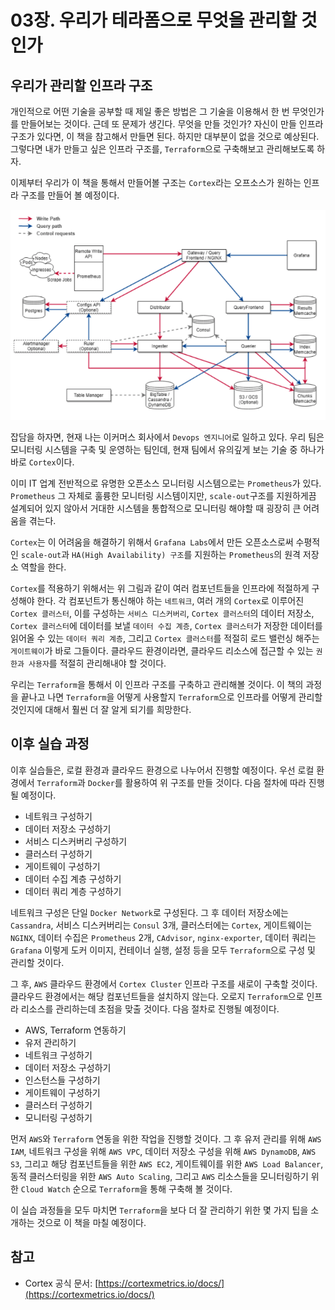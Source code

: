 # 03장. 우리가 테라폼으로 무엇을 관리할 것인가

## 우리가 관리할 인프라 구조

개인적으로 어떤 기술을 공부할 때 제일 좋은 방법은 그 기술을 이용해서 한 번 무엇인가를 만들어보는 것이다. 근데 또 문제가 생긴다. 무엇을 만들 것인가? 자신이 만들 인프라 구조가 있다면, 이 책을 참고해서 만들면 된다. 하지만 대부분이 없을 것으로 예상된다. 그렇다면 내가 만들고 싶은 인프라 구조를, `Terraform`으로 구축해보고 관리해보도록 하자.

이제부터 우리가 이 책을 통해서 만들어볼 구조는 `Cortex`라는 오프소스가 원하는 인프라 구조를 만들어 볼 예정이다.

![01](./01.png)

잡담을 하자면, 현재 나는 이커머스 회사에서 `Devops 엔지니어`로 일하고 있다. 우리 팀은 모니터링 시스템을 구축 및 운영하는 팀인데, 현재 팀에서 유의깊게 보는 기술 중 하나가 바로 `Cortex`이다. 

이미 IT 업계 전반적으로 유명한 오픈소스 모니터링 시스템으로는 `Prometheus`가 있다. `Prometheus` 그 자체로 훌륭한 모니터링 시스템이지만, `scale-out`구조를 지원하게끔 설계되어 있지 않아서 거대한 시스템을 통합적으로 모니터링 해야할 때 굉장히 큰 어려움을 겪는다.

`Cortex`는 이 어려움을 해결하기 위해서 `Grafana Labs`에서 만든 오픈소스로써 수평적인 `scale-out`과 `HA(High Availability) 구조`를 지원하는 `Prometheus`의 원격 저장소 역할을 한다. 

`Cortex`를 적용하기 위해서는 위 그림과 같이 여러 컴포넌트들을 인프라에 적절하게 구성해야 한다. 각 컴포넌트가 통신해야 하는 `네트워크`, 여러 개의 `Cortex`로 이루어진 `Cortex 클러스터`, 이를 구성하는 `서비스 디스커버리`, `Cortex 클러스터`의 데이터 저장소, `Cortex 클러스터`에 데이터를 보낼 `데이터 수집 계층`, `Cortex 클러스터`가 저장한 데이터를 읽어올 수 있는 `데이터 쿼리 계층`, 그리고 `Cortex 클러스터`를 적절히 로드 밸런싱 해주는 `게이트웨이`가 바로 그들이다. 클라우드 환경이라면, 클라우드 리소스에 접근할 수 있는 `권한과 사용자`를 적절히 관리해내야 할 것이다.

우리는 `Terraform`을 통해서 이 인프라 구조를 구축하고 관리해볼 것이다. 이 책의 과정을 끝나고 나면 `Terraform`을 어떻게 사용할지 `Terraform`으로 인프라를 어떻게 관리할 것인지에 대해서 훨씬 더 잘 알게 되기를 희망한다.

## 이후 실습 과정

이후 실습들은, 로컬 환경과 클라우드 환경으로 나누어서 진행할 예정이다. 우선 로컬 환경에서 `Terraform`과 `Docker`를 활용하여 위 구조를 만들 것이다. 다음 절차에 따라 진행될 예정이다.

* 네트워크 구성하기
* 데이터 저장소 구성하기
* 서비스 디스커버리 구성하기
* 클러스터 구성하기
* 게이트웨이 구성하기
* 데이터 수집 계층 구성하기
* 데이터 쿼리 계층 구성하기

네트워크 구성은 단일 `Docker Network`로 구성된다. 그 후 데이터 저장소에는 `Cassandra`, 서비스 디스커버리는 `Consul` 3개, 클러스터에는 `Cortex`, 게이트웨이는 `NGINX`, 데이터 수집은 `Prometheus` 2개, `CAdvisor`, `nginx-exporter`, 데이터 쿼리는 `Grafana` 이렇게 도커 이미지, 컨테이너 실행, 설정 등을 모두 `Terraform`으로 구성 및 관리할 것이다.

그 후, `AWS` 클라우드 환경에서 `Cortex Cluster` 인프라 구조를 새로이 구축할 것이다. 클라우드 환경에서는 해당 컴포넌트들을 설치하지 않는다. 오로지 `Terraform`으로 인프라 리소스를 관리하는데 초점을 맞출 것이다. 다음 절차로 진행될 예정이다.

* AWS, Terraform 연동하기
* 유저 관리하기
* 네트워크 구성하기
* 데이터 저장소 구성하기 
* 인스턴스들 구성하기
* 게이트웨이 구성하기
* 클러스터 구성하기
* 모니터링 구성하기

먼저 `AWS`와 `Terraform` 연동을 위한 작업을 진행할 것이다. 그 후 유저 관리를 위해 `AWS IAM`, 네트워크 구성을  위해 `AWS VPC`, 데이터 저장소 구성을 위해 `AWS DynamoDB`, `AWS S3`, 그리고 해당 컴포넌트들을 위한 `AWS EC2`, 게이트웨이를 위한 `AWS Load Balancer`, 동적 클러스터링을 위한 `AWS Auto Scaling`, 그리고 `AWS` 리소스들을 모니터링하기 위한 `Cloud Watch` 순으로 `Terraform`을 통해 구축해 볼 것이다.

이 실습 과정들을 모두 마치면 `Terraform`을 보다 더 잘 관리하기 위한 몇 가지 팁을 소개하는 것으로 이 책을 마칠 예정이다.

## 참고

* Cortex 공식 문서: [https://cortexmetrics.io/docs/](https://cortexmetrics.io/docs/)